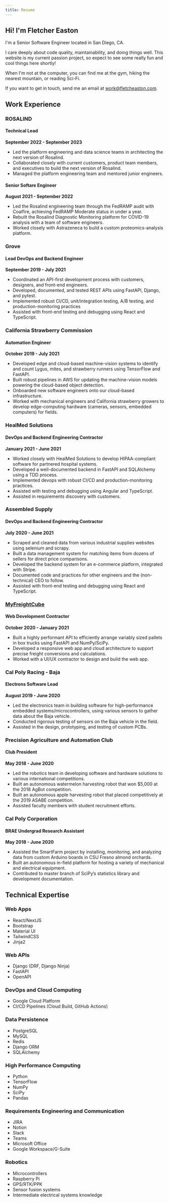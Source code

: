 ```yaml
---
title: Resume
---
```


## Hi! I'm Fletcher Easton

I'm a Senior Software Engineer located in San Diego, CA.

I care deeply about code quality, maintainability, and doing things well. This website is my current passion project, so expect to see some really fun and cool things here shortly!

When I'm not at the computer, you can find me at the gym, hiking the nearest mountain, or reading Sci-Fi.

If you want to get in touch, send me an email at [work@fletcheaston.com](mailto:work@fletcheaston.com).

## Work Experience

### ROSALIND

#### Technical Lead

**September 2022 - September 2023**

- Led the platform engineering and data science teams in architecting the next version of Rosalind.
- Collaborated closely with current customers, product team members, and executives to build the next version of Rosalind.
- Managed the platform engineering team and mentored junior engineers.

#### Senior Softare Engineer

**August 2021 - September 2022**

- Led the Rosalind engineering team through the FedRAMP audit with Coalfire, achieving FedRAMP Moderate status in under a year.
- Rebuilt the Rosalind Diagnostic Monitoring platform for COVID-19 analysis with a team of software engineers.
- Worked closely with Astrazeneca to build a custom proteomics-analysis platform.

### Grove

#### Lead DevOps and Backend Engineer

**September 2019 - July 2021**

- Coordinated an API-first development process with customers, designers, and front-end engineers.
- Developed, documented, and tested REST APIs using FastAPI, Django, and pytest.
- Implemented robust CI/CD, unit/integration testing, A/B testing, and production-monitoring practices
- Assisted with front-end testing and debugging using React and TypeScript.

### California Strawberry Commission

#### Automation Engineer

**October 2019 - July 2021**

- Developed edge and cloud-based machine-vision systems to identify and count Lygus, mites, and strawberry runners using TensorFlow and FastAPI.
- Built robust pipelines in AWS for updating the machine-vision models powering the cloud-based object detection.
- Onboarded new software engineers onto our cloud-based infrastructure.
- Worked with mechanical engineers and California strawberry growers to develop edge-computing hardware (cameras, sensors, embedded computers) for fields.

### HealMed Solutions

#### DevOps and Backend Engineering Contractor

**January 2021 - June 2021**

- Worked closely with HealMed Solutions to develop HIPAA-compliant software for partnered hospital systems.
- Developed a well-documented backend in FastAPI and SQLAlchemy using a TDD process.
- Implemented devops with robust CI/CD and production-monitoring practices.
- Assisted with testing and debugging using Angular and TypeScript.
- Assisted in requirements discovery with customers.

### Assembled Supply

#### DevOps and Backend Engineering Contractor

**July 2020 - June 2021**

- Scraped and cleaned data from various industrial supplies websites using selenium and scrapy.
- Built a data management system for matching items from dozens of sellers for direct price comparisons.
- Developed the backend system for an e-commerce platform, integrated with Stripe.
- Documented code and practices for other engineers and the (non-technical) CEO to follow.
- Assisted with front-end testing and debugging using React and TypeScript.

### [MyFreightCube](projects/my-freight-cube.md)

#### Web Development Contractor

**October 2020 - January 2021**

- Built a highly performant API to efficiently arrange variably sized pallets in box trucks using FastAPI and NumPy/SciPy.
- Developed a responsive web app and cloud architecture to support precise freight conversions and calculations.
- Worked with a UI/UX contractor to design and build the web app.

### Cal Poly Racing - Baja

#### Electrons Software Lead

**August 2019 - June 2020**

- Led the electronics team in building software for high-performance embedded systems/microcontrollers, using various sensors to gather data about the Baja vehicle.
- Conducted rigorous testing of sensors on the Baja vehicle in the field.
- Assisted in the design, prototyping, and testing of custom PCBs.

### Precision Agriculture and Automation Club

#### Club President

**May 2018 - June 2020**

- Led the robotics team in developing software and hardware solutions to various international competitions.
- Built an autonomous watermelon harvesting robot that won $5,000 at the 2018 AgBot competition.
- Built an autonomous apple harvesting robot that placed competitively at the 2019 ASABE competition.
- Assisted faculty members with student recruitment efforts.

### Cal Poly Corporation

#### BRAE Undergrad Research Assistant

**May 2018 - June 2020**

- Assisted the SmartFarm project by installing, monitoring, and analyzing data from custom Arduino boards in CSU Fresno almond orchards.
- Built an autonomous in-field platform for hosting a variety of mechanical and electrical equipment.
- Contributed to master branch of SciPy’s statistics library and development documentation.

## Technical Expertise

### Web Apps

- React/NextJS
- Bootstrap
- Material UI
- TailwindCSS
- Jinja2

### Web APIs

- Django (DRF, Django Ninja)
- FastAPI
- OpenAPI

### DevOps and Cloud Computing

- Google Cloud Platform
- CI/CD Pipelines (Cloud Build, GitHub Actions)

### Data Persistence

- PostgreSQL
- MySQL
- Redis
- Django ORM
- SQLAlchemy

### High Performance Computing
- Python
- TensorFlow
- NumPy
- SciPy
- Pandas

### Requirements Engineering and Communication
- JIRA
- Notion
- Slack
- Teams
- Microsoft Office
- Google Workspace/G-Suite

### Robotics
- Microcontrollers
- Raspberry Pi
- GPS/RTK/PPK
- Sensor fusion systems
- Intermediate electrical systems knowledge
